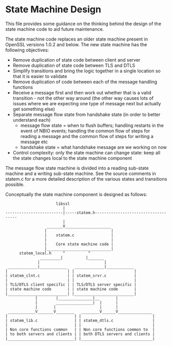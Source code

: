 State Machine Design
====================

This file provides some guidance on the thinking behind the design of the
state machine code to aid future maintenance.

The state machine code replaces an older state machine present in OpenSSL
versions 1.0.2 and below. The new state machine has the following objectives:

  - Remove duplication of state code between client and server
  - Remove duplication of state code between TLS and DTLS
  - Simplify transitions and bring the logic together in a single location
    so that it is easier to validate
  - Remove duplication of code between each of the message handling functions
  - Receive a message first and then work out whether that is a valid
    transition - not the other way around (the other way causes lots of issues
    where we are expecting one type of message next but actually get something
    else)
  - Separate message flow state from handshake state (in order to better
    understand each)
    * message flow state = when to flush buffers; handling restarts in the
      event of NBIO events; handling the common flow of steps for reading a
      message and the common flow of steps for writing a message etc
    * handshake state = what handshake message are we working on now
  - Control complexity: only the state machine can change state: keep all
    the state changes local to the state machine component

The message flow state machine is divided into a reading sub-state machine and a
writing sub-state machine. See the source comments in statem.c for a more
detailed description of the various states and transitions possible.

Conceptually the state machine component is designed as follows:

                          libssl
                             |
    -------------------------|-----statem.h------------------------------------
                             |
                      _______V____________________
                     |                            |
                     |    statem.c                |
                     |                            |
                     |    Core state machine code |
                     |____________________________|
          statem_local.h     ^          ^
                   _________|          |_______
                  |                            |
     _____________|____________   _____________|____________
    |                          | |                          |
    | statem_clnt.c            | | statem_srvr.c            |
    |                          | |                          |
    | TLS/DTLS client specific | | TLS/DTLS server specific |
    | state machine code       | | state machine code       |
    |__________________________| |__________________________|
                 |        |_______________|__       |
                 |        ________________|  |      |
                 |       |                   |      |
     ____________V_______V________   ________V______V_______________
    |                             | |                               |
    | statem_lib.c                | | statem_dtls.c                 |
    |                             | |                               |
    | Non core functions common   | | Non core functions common to  |
    | to both servers and clients | | both DTLS servers and clients |
    |_____________________________| |_______________________________|
